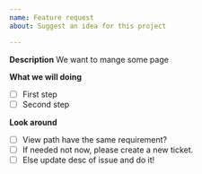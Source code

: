 ```yaml
---
name: Feature request
about: Suggest an idea for this project

---
```


**Description**
We want to mange some page

**What we will doing**

- [ ] First step
- [ ] Second step

**Look around**
- [ ] View path have the same requirement?
- [ ] If needed not now, please create a new ticket.
- [ ] Else update desc of issue and do it!
